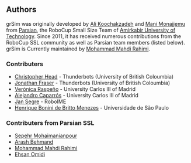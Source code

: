 ## Authors

grSim was originally developed by [Ali Koochakzadeh](https://github.com/ali-k) and [Mani Monajjemu](https://mani.im) from [Parsian](http://wiki.robocup.org/Small_Size_League/Teams#Parsian), the RoboCup Small Size Team of [Amirkabir University of Technology](http://www.aut.ac.ir/aut/). Since 2011, it has received numerous contributions from the RoboCup SSL community as well as Parsian team members (listed below). grSim is Currently maintained by [Mohammad Mahdi Rahimi](https://github.com/Mahi97).

### Contributers

- [Christopher Head](https://github.com/Hawk777) - Thunderbots (University of British Coloumbia)
- [Jonathan Fraser](https://github.com/Binaryblade) - Thunderbots (University of British Coloumbia)
- [Verónica Raspeño](vero.uc3m@gmail.com) - University Carlos III of Madrid
- [Alejandro Caparrós](alexcap.uc3m@gmail.com) - University Carlos III of Madrid
- [Jan Segre](jan@segre.in) - RoboIME
- [Henrique Bonini de Britto Menezes](henrique.menezes@usp.br) - Universidade de São Paulo

### Contributers from Parsian SSL 

- [Sepehr Mohaimanianpour](http://sepehr.im)
- [Arash Behmand](https://github.com/arashbehmand)
- [Mohammad Mahdi Rahimi](https://github.com/Mahi97)
- [Ehsan Omidi](#)